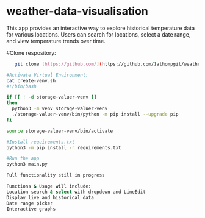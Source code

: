# weather-data-visualisation

This app provides an interactive way to explore historical temperature data for various locations. Users can search for locations, select a date range, and view temperature trends over time.  

#Clone respository:
```bash
   git clone [https://github.com/](https://github.com/)athompgit/weather-data-visualisation.git

#Activate Virtual Environment:
cat create-venv.sh
#!/bin/bash

if [[ ! -d storage-valuer-venv ]]
then
  python3 -m venv storage-valuer-venv
  ./storage-valuer-venv/bin/python -m pip install --upgrade pip
fi

source storage-valuer-venv/bin/activate

#Install requirements.txt
python3 -m pip install -r requirements.txt

#Run the app
python3 main.py

Full functionality still in progress

Functions & Usage will include:
Location search & select with dropdown and LineEdit
Display live and historical data
Date range picker
Interactive graphs



